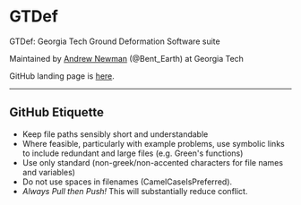 # GTDef
GTDef: Georgia Tech Ground Deformation Software suite

Maintained by [Andrew Newman](http://geophysics.eas.gatech.edu) (@Bent_Earth) at Georgia Tech


GitHub landing page is [here](https://avnewman.github.io/GTDef/).

-----------
## GitHub Etiquette

* Keep file paths sensibly short and understandable
* Where feasible, particularly with example problems, use symbolic links to include redundant and large files (e.g. Green's functions)
* Use only standard (non-greek/non-accented characters for file names and variables)
* Do not use spaces in filenames (CamelCaseIsPreferred).
* *Always Pull then Push!*  This will substantially reduce conflict.
